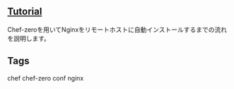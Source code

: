 ## [Tutorial](Tutorial)
Chef-zeroを用いてNginxをリモートホストに自動インストールするまでの流れを説明します。

## Tags
chef chef-zero conf nginx